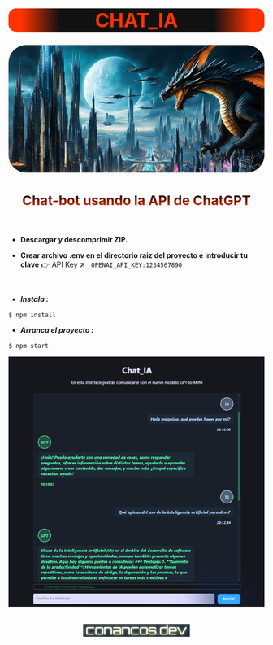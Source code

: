 <div align="center">

<h1 style="font-size:38px; background:linear-gradient(90deg, #f30 5%, #111 20% 80%, #f30 95%);color:#f30;border-radius:15px">CHAT_IA</h1>

<img alt="img portada" src="./public/assets/CHAT-IA-portada.png" style="border-radius: 35px">

<h2 style="font-size:26px; background:linear-gradient(180deg, #000 5%, #f30);-webkit-background-clip:text;color:transparent;);font-weight:bold">Chat-bot usando la API de ChatGPT</h2>

<!--<hr style="background:#f50;height:5px;border-bottom: 5px solid #f00;border-radius:25px">-->

<br>

</div>


- **Descargar y descomprimir ZIP.**

- **Crear archivo **.env** en el directorio raiz del proyecto e introducir tu clave** [👉 API Key **↗**](https://platform.openai.com/settings/profile?tab=api-keys) &nbsp; `OPENAI_API_KEY:1234567890`

<br>

- _**Instala :**_
```
$ npm install
```

- _**Arranca el proyecto :**_
```
$ npm start
```

<div align="center">

<img alt="ventana chat bot" src="./public/assets/ventana-chat-bot.png">

<br>
<br>

[![Logo conancos.dev](./public/assets/logo-conancos.png)](https://conancos.dev/portfolio)

</div>
